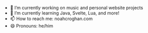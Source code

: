 - 🔭 I’m currently working on music and personal website projects
- 🌱 I’m currently learning Java, Svelte, Lua, and more!
- 📫 How to reach me: noahcroghan.com
- 😄 Pronouns: he/him

<!-- - 👯 I’m looking to collaborate on ... -->
<!-- - 🤔 I’m looking for help with ... -->
<!-- - 💬 Ask me about ... -->
<!-- - ⚡ Fun fact: ... -->

